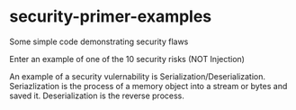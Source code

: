 # security-primer-examples
Some simple code demonstrating security flaws

Enter an example of one of the 10 security risks (NOT Injection)

An example of a security vulernability is Serialization/Deserialization.
Seriazlization is the process of a memory object into a stream or bytes and saved it.
Deserialization is the reverse process.
